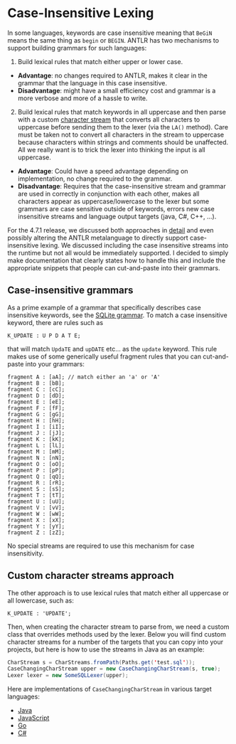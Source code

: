 # Case-Insensitive Lexing

In some languages, keywords are case insensitive meaning that `BeGiN` means the same thing as `begin` or `BEGIN`. ANTLR has two mechanisms to support building grammars for such languages:

1. Build lexical rules that match either upper or lower case.
  * **Advantage**: no changes required to ANTLR, makes it clear in the grammar that the language in this case insensitive.
  * **Disadvantage**: might have a small efficiency cost and grammar is a more verbose and more of a hassle to write.

2. Build lexical rules that match keywords in all uppercase and then parse with a custom [character stream](https://github.com/antlr/antlr4/blob/master/runtime/Java/src/org/antlr/v4/runtime/CharStream.java) that converts all characters to uppercase before sending them to the lexer (via the `LA()` method). Care must be taken not to convert all characters in the stream to uppercase because characters within strings and comments should be unaffected. All we really want is to trick the lexer into thinking the input is all uppercase.
  * **Advantage**: Could have a speed advantage depending on implementation, no change required to the grammar.
  * **Disadvantage**: Requires that the case-insensitive stream and grammar are used in correctly in conjunction with each other, makes all characters appear as uppercase/lowercase to the lexer but some grammars are case sensitive outside of keywords, errors new case insensitive streams and language output targets (java, C#, C++, ...).

For the 4.7.1 release, we discussed both approaches in [detail](https://github.com/antlr/antlr4/pull/2046) and even possibly altering the ANTLR metalanguage to directly support case-insensitive lexing. We discussed including the case insensitive streams into the runtime but not all would be immediately supported. I decided to simply make documentation that clearly states how to handle this and include the appropriate snippets that people can cut-and-paste into their grammars.

## Case-insensitive grammars

As a prime example of a grammar that specifically describes case insensitive keywords, see the 
[SQLite grammar](https://github.com/antlr/grammars-v4/blob/master/sqlite/SQLite.g4).  To match a case insensitive keyword, there are rules such as

```
K_UPDATE : U P D A T E;
```

that will match `UpdaTE` and `upDATE` etc... as the `update` keyword. This rule makes use of some generically useful fragment rules that you can cut-and-paste into your grammars:

```
fragment A : [aA]; // match either an 'a' or 'A'
fragment B : [bB];
fragment C : [cC];
fragment D : [dD];
fragment E : [eE];
fragment F : [fF];
fragment G : [gG];
fragment H : [hH];
fragment I : [iI];
fragment J : [jJ];
fragment K : [kK];
fragment L : [lL];
fragment M : [mM];
fragment N : [nN];
fragment O : [oO];
fragment P : [pP];
fragment Q : [qQ];
fragment R : [rR];
fragment S : [sS];
fragment T : [tT];
fragment U : [uU];
fragment V : [vV];
fragment W : [wW];
fragment X : [xX];
fragment Y : [yY];
fragment Z : [zZ];
```

No special streams are required to use this mechanism for case insensitivity.

## Custom character streams approach

The other approach is to use lexical rules that match either all uppercase or all lowercase, such as:

```
K_UPDATE : 'UPDATE';
```

Then, when creating the character stream to parse from, we need a custom class that overrides methods used by the lexer. Below you will find custom character streams for a number of the targets that you can copy into your projects, but here is how to use the streams in Java as an example:

```java
CharStream s = CharStreams.fromPath(Paths.get('test.sql'));
CaseChangingCharStream upper = new CaseChangingCharStream(s, true);
Lexer lexer = new SomeSQLLexer(upper);
```

Here are implementations of `CaseChangingCharStream` in various target languages:

* [Java](https://github.com/parrt/antlr4/blob/case-insensitivity-doc/doc/resources/CaseChangingCharStream.java)
* [JavaScript](https://github.com/parrt/antlr4/blob/case-insensitivity-doc/doc/resources/CaseInsensitiveInputStream.js)
* [Go](https://github.com/parrt/antlr4/blob/case-insensitivity-doc/doc/resources/case_changing_stream.go)
* [C#](https://github.com/parrt/antlr4/blob/case-insensitivity-doc/doc/resources/)